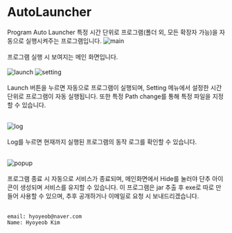# AutoLauncher
Program Auto Launcher
특정 시간 단위로 프로그램(폴더 외, 모든 확장자 가능)을 자동으로 실행시켜주는 프로그램입니다.
![main](https://user-images.githubusercontent.com/40781419/54646735-6be96400-4ae3-11e9-93a5-61d3dde10e03.png)
<br></br>프로그램 실행 시 보여지는 메인 화면입니다.<br></br>
![launch](https://user-images.githubusercontent.com/40781419/54646724-612ecf00-4ae3-11e9-8650-b348c1d25ab2.png)
![setting](https://user-images.githubusercontent.com/40781419/54646733-6b50cd80-4ae3-11e9-9cfe-78c716eafad9.png)
<br></br>Launch 버튼을 누르면 자동으로 프로그램이 실행되며, Setting 메뉴에서 설정한 시간 단위로 프로그램이 자동 실행됩니다. 또한 특정 Path change를 통해 특정 파일을 지정할 수 있습니다.<br></br>

![log](https://user-images.githubusercontent.com/40781419/54646734-6b50cd80-4ae3-11e9-8b54-8ac698830487.png)
<br></br>Log를 누르면 현재까지 실행된 프로그램의 동작 로그를 확인할 수 있습니다. <br></br>

![popup](https://user-images.githubusercontent.com/40781419/54646731-6b50cd80-4ae3-11e9-9ed7-c3d2b8edd0fe.png)
<br></br>프로그램 종료 시 자동으로 서비스가 종료되며, 메인화면에서 Hide를 눌러야 단추 아이콘이 생성되며 서비스를 유지할 수 있습니다. 이 프로그램은 jar 추출 후 exe로 따로 만들어 사용할 수 있으며, 추후 공개하거나 이메일로 요청 시 보내드리겠습니다.<br></br>

    email: hyoyeob@naver.com
    Name: Hyoyeob Kim
